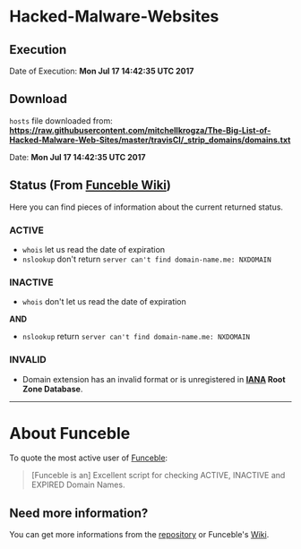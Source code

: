 # Hacked-Malware-Websites

## Execution

Date of Execution: **Mon Jul 17 14:42:35 UTC 2017**

## Download

`hosts` file downloaded from: **https://raw.githubusercontent.com/mitchellkrogza/The-Big-List-of-Hacked-Malware-Web-Sites/master/travisCI/_strip_domains/domains.txt**

Date: **Mon Jul 17 14:42:35 UTC 2017**

## Status (From [Funceble Wiki](https://github.com/funilrys/funceble/wiki/Status/))

Here you can find pieces of information about the current returned status.

### ACTIVE

- `whois` let us read the date of expiration
- `nslookup` don't return `server can't find domain-name.me: NXDOMAIN`

### INACTIVE

- `whois` don't let us read the date of expiration

**AND**

- `nslookup` return `server can't find domain-name.me: NXDOMAIN`

### INVALID

- Domain extension has an invalid format or is unregistered in **[IANA](https://www.iana.org/domains/root/db) Root Zone Database**.


--------------------------------------------------------------------------------

# About Funceble

To quote the most active user of [Funceble](https://github.com/funilrys/funceble):

> [Funceble is an] Excellent script for checking ACTIVE, INACTIVE and EXPIRED Domain Names.

## Need more information?

You can get more informations from the [repository](https://github.com/funilrys/funceble) or Funceble's [Wiki](https://github.com/funilrys/funceble/wiki).
